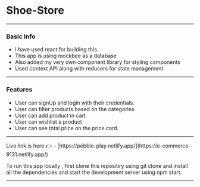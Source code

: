 <h1>Shoe-Store</h1>

*********************

<h3>Basic Info</h3>
<ul>
  <li>I have used react for building this.</li>
  <li>This app is using mockbee as a  database</li>
  <li>Also added my  very own component library for styling components</li>
  <li>Used context API along with reducers for state management</li>
</ul>

*******************

<h3>Features</h3>
<ul>
  <li>User can signUp and login with their credentials.</li>
  <li>User can filter products based on the categories </li>
  <li>User can add product in cart</li>
  <li>User can wishlist a product</li>
  <li>User can see total price on the price card.</li>
</ul>

******************
<p>Live link is here 👉 - [https://pebble-play.netlify.app/](https://e-commerce-9131.netlify.app/)</p>

<p> To run this app locally , first clone this repositiry using git clone and install all the dependencies and start the development server using npm start.</p>

******************
